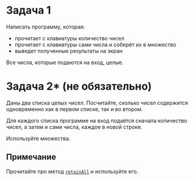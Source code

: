 # Задача 1

Написать программу, которая:
- прочитает с клавиатуры количество чисел
- прочитает с клавиатуры сами числа и соберёт их в множество
- выведет полученные результаты на экран

Все числа, которые подаются на вход, целые.

# Задача 2* (не обязательно)

Даны два списка целых чисел. Посчитайте, сколько чисел содержится одновременно как в первом списке, так и во втором.

Для каждого списка программе на вход подаётся сначала количество чисел, а затем и сами числа, каждое в новой строке.

Используйте множества.

## Примечание
Прочитайте про метод [`retainAll`](https://docs.oracle.com/javase/8/docs/api/java/util/Set.html#retainAll-java.util.Collection-) и используйте его.
